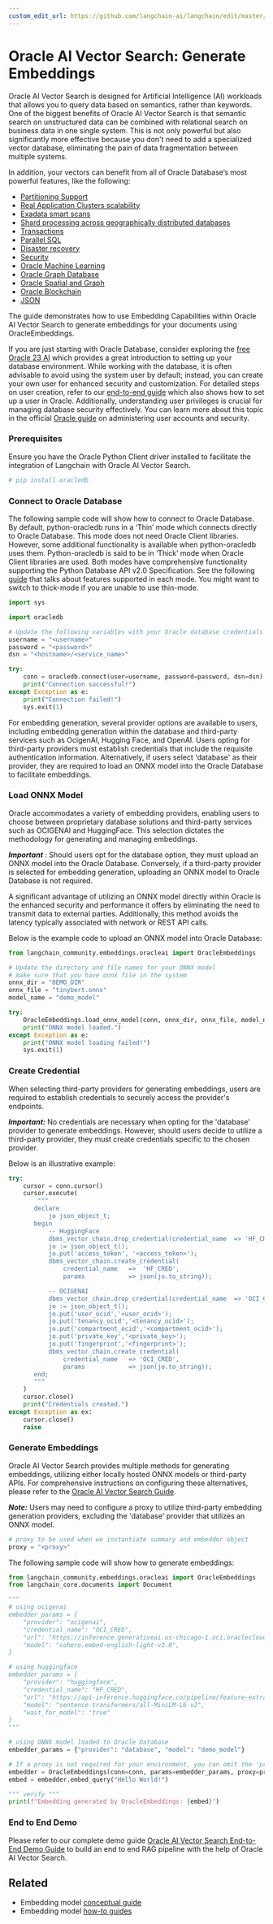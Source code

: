 ```yaml
---
custom_edit_url: https://github.com/langchain-ai/langchain/edit/master/docs/docs/integrations/text_embedding/oracleai.ipynb
---
```

# Oracle AI Vector Search: Generate Embeddings
Oracle AI Vector Search is designed for Artificial Intelligence (AI) workloads that allows you to query data based on semantics, rather than keywords.
One of the biggest benefits of Oracle AI Vector Search is that semantic search on unstructured data can be combined with relational search on business data in one single system.
This is not only powerful but also significantly more effective because you don't need to add a specialized vector database, eliminating the pain of data fragmentation between multiple systems.

In addition, your vectors can benefit from all of Oracle Database’s most powerful features, like the following:

 * [Partitioning Support](https://www.oracle.com/database/technologies/partitioning.html)
 * [Real Application Clusters scalability](https://www.oracle.com/database/real-application-clusters/)
 * [Exadata smart scans](https://www.oracle.com/database/technologies/exadata/software/smartscan/)
 * [Shard processing across geographically distributed databases](https://www.oracle.com/database/distributed-database/)
 * [Transactions](https://docs.oracle.com/en/database/oracle/oracle-database/23/cncpt/transactions.html)
 * [Parallel SQL](https://docs.oracle.com/en/database/oracle/oracle-database/21/vldbg/parallel-exec-intro.html#GUID-D28717E4-0F77-44F5-BB4E-234C31D4E4BA)
 * [Disaster recovery](https://www.oracle.com/database/data-guard/)
 * [Security](https://www.oracle.com/security/database-security/)
 * [Oracle Machine Learning](https://www.oracle.com/artificial-intelligence/database-machine-learning/)
 * [Oracle Graph Database](https://www.oracle.com/database/integrated-graph-database/)
 * [Oracle Spatial and Graph](https://www.oracle.com/database/spatial/)
 * [Oracle Blockchain](https://docs.oracle.com/en/database/oracle/oracle-database/23/arpls/dbms_blockchain_table.html#GUID-B469E277-978E-4378-A8C1-26D3FF96C9A6)
 * [JSON](https://docs.oracle.com/en/database/oracle/oracle-database/23/adjsn/json-in-oracle-database.html)


The guide demonstrates how to use Embedding Capabilities within Oracle AI Vector Search to generate embeddings for your documents using OracleEmbeddings.

If you are just starting with Oracle Database, consider exploring the [free Oracle 23 AI](https://www.oracle.com/database/free/#resources) which provides a great introduction to setting up your database environment. While working with the database, it is often advisable to avoid using the system user by default; instead, you can create your own user for enhanced security and customization. For detailed steps on user creation, refer to our [end-to-end guide](https://github.com/langchain-ai/langchain/blob/master/cookbook/oracleai_demo.ipynb) which also shows how to set up a user in Oracle. Additionally, understanding user privileges is crucial for managing database security effectively. You can learn more about this topic in the official [Oracle guide](https://docs.oracle.com/en/database/oracle/oracle-database/19/admqs/administering-user-accounts-and-security.html#GUID-36B21D72-1BBB-46C9-A0C9-F0D2A8591B8D) on administering user accounts and security.

### Prerequisites

Ensure you have the Oracle Python Client driver installed to facilitate the integration of Langchain with Oracle AI Vector Search.


```python
# pip install oracledb
```

### Connect to Oracle Database
The following sample code will show how to connect to Oracle Database. By default, python-oracledb runs in a ‘Thin’ mode which connects directly to Oracle Database. This mode does not need Oracle Client libraries. However, some additional functionality is available when python-oracledb uses them. Python-oracledb is said to be in ‘Thick’ mode when Oracle Client libraries are used. Both modes have comprehensive functionality supporting the Python Database API v2.0 Specification. See the following [guide](https://python-oracledb.readthedocs.io/en/latest/user_guide/appendix_a.html#featuresummary) that talks about features supported in each mode. You might want to switch to thick-mode if you are unable to use thin-mode.


```python
import sys

import oracledb

# Update the following variables with your Oracle database credentials and connection details
username = "<username>"
password = "<password>"
dsn = "<hostname>/<service_name>"

try:
    conn = oracledb.connect(user=username, password=password, dsn=dsn)
    print("Connection successful!")
except Exception as e:
    print("Connection failed!")
    sys.exit(1)
```

For embedding generation, several provider options are available to users, including embedding generation within the database and third-party services such as OcigenAI, Hugging Face, and OpenAI. Users opting for third-party providers must establish credentials that include the requisite authentication information. Alternatively, if users select 'database' as their provider, they are required to load an ONNX model into the Oracle Database to facilitate embeddings.

### Load ONNX Model

Oracle accommodates a variety of embedding providers, enabling users to choose between proprietary database solutions and third-party services such as OCIGENAI and HuggingFace. This selection dictates the methodology for generating and managing embeddings.

***Important*** : Should users opt for the database option, they must upload an ONNX model into the Oracle Database. Conversely, if a third-party provider is selected for embedding generation, uploading an ONNX model to Oracle Database is not required.

A significant advantage of utilizing an ONNX model directly within Oracle is the enhanced security and performance it offers by eliminating the need to transmit data to external parties. Additionally, this method avoids the latency typically associated with network or REST API calls.

Below is the example code to upload an ONNX model into Oracle Database:


```python
from langchain_community.embeddings.oracleai import OracleEmbeddings

# Update the directory and file names for your ONNX model
# make sure that you have onnx file in the system
onnx_dir = "DEMO_DIR"
onnx_file = "tinybert.onnx"
model_name = "demo_model"

try:
    OracleEmbeddings.load_onnx_model(conn, onnx_dir, onnx_file, model_name)
    print("ONNX model loaded.")
except Exception as e:
    print("ONNX model loading failed!")
    sys.exit(1)
```

### Create Credential

When selecting third-party providers for generating embeddings, users are required to establish credentials to securely access the provider's endpoints.

***Important:*** No credentials are necessary when opting for the 'database' provider to generate embeddings. However, should users decide to utilize a third-party provider, they must create credentials specific to the chosen provider.

Below is an illustrative example:


```python
try:
    cursor = conn.cursor()
    cursor.execute(
        """
       declare
           jo json_object_t;
       begin
           -- HuggingFace
           dbms_vector_chain.drop_credential(credential_name  => 'HF_CRED');
           jo := json_object_t();
           jo.put('access_token', '<access_token>');
           dbms_vector_chain.create_credential(
               credential_name   =>  'HF_CRED',
               params            => json(jo.to_string));

           -- OCIGENAI
           dbms_vector_chain.drop_credential(credential_name  => 'OCI_CRED');
           jo := json_object_t();
           jo.put('user_ocid','<user_ocid>');
           jo.put('tenancy_ocid','<tenancy_ocid>');
           jo.put('compartment_ocid','<compartment_ocid>');
           jo.put('private_key','<private_key>');
           jo.put('fingerprint','<fingerprint>');
           dbms_vector_chain.create_credential(
               credential_name   => 'OCI_CRED',
               params            => json(jo.to_string));
       end;
       """
    )
    cursor.close()
    print("Credentials created.")
except Exception as ex:
    cursor.close()
    raise
```

### Generate Embeddings

Oracle AI Vector Search provides multiple methods for generating embeddings, utilizing either locally hosted ONNX models or third-party APIs. For comprehensive instructions on configuring these alternatives, please refer to the [Oracle AI Vector Search Guide](https://docs.oracle.com/en/database/oracle/oracle-database/23/arpls/dbms_vector_chain1.html#GUID-C6439E94-4E86-4ECD-954E-4B73D53579DE).

***Note:*** Users may need to configure a proxy to utilize third-party embedding generation providers, excluding the 'database' provider that utilizes an ONNX model.


```python
# proxy to be used when we instantiate summary and embedder object
proxy = "<proxy>"
```

The following sample code will show how to generate embeddings:


```python
from langchain_community.embeddings.oracleai import OracleEmbeddings
from langchain_core.documents import Document

"""
# using ocigenai
embedder_params = {
    "provider": "ocigenai",
    "credential_name": "OCI_CRED",
    "url": "https://inference.generativeai.us-chicago-1.oci.oraclecloud.com/20231130/actions/embedText",
    "model": "cohere.embed-english-light-v3.0",
}

# using huggingface
embedder_params = {
    "provider": "huggingface", 
    "credential_name": "HF_CRED", 
    "url": "https://api-inference.huggingface.co/pipeline/feature-extraction/", 
    "model": "sentence-transformers/all-MiniLM-L6-v2", 
    "wait_for_model": "true"
}
"""

# using ONNX model loaded to Oracle Database
embedder_params = {"provider": "database", "model": "demo_model"}

# If a proxy is not required for your environment, you can omit the 'proxy' parameter below
embedder = OracleEmbeddings(conn=conn, params=embedder_params, proxy=proxy)
embed = embedder.embed_query("Hello World!")

""" verify """
print(f"Embedding generated by OracleEmbeddings: {embed}")
```

### End to End Demo
Please refer to our complete demo guide [Oracle AI Vector Search End-to-End Demo Guide](https://github.com/langchain-ai/langchain/tree/master/cookbook/oracleai_demo.ipynb) to build an end to end RAG pipeline with the help of Oracle AI Vector Search.



## Related

- Embedding model [conceptual guide](/docs/concepts/#embedding-models)
- Embedding model [how-to guides](/docs/how_to/#embedding-models)
